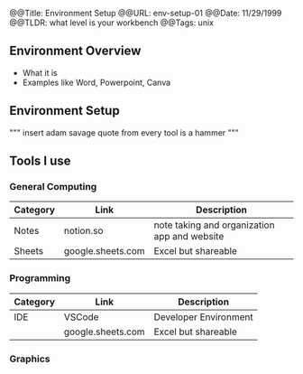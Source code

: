 @@Title: Environment Setup
@@URL: env-setup-01
@@Date: 11/29/1999
@@TLDR: what level is your workbench
@@Tags: unix

## Environment Overview

- What it is
- Examples like Word, Powerpoint, Canva

## Environment Setup

""" insert adam savage quote from every tool is a hammer """

## Tools I use

### General Computing

| Category | Link              | Description                                  |
| -------- | ----------------- | -------------------------------------------- |
| Notes    | notion.so         | note taking and organization app and website |
| Sheets   | google.sheets.com | Excel but shareable                          |

### Programming

| Category | Link              | Description           |
| -------- | ----------------- | --------------------- |
| IDE      | VSCode            | Developer Environment |
|          | google.sheets.com | Excel but shareable   |


### Graphics




